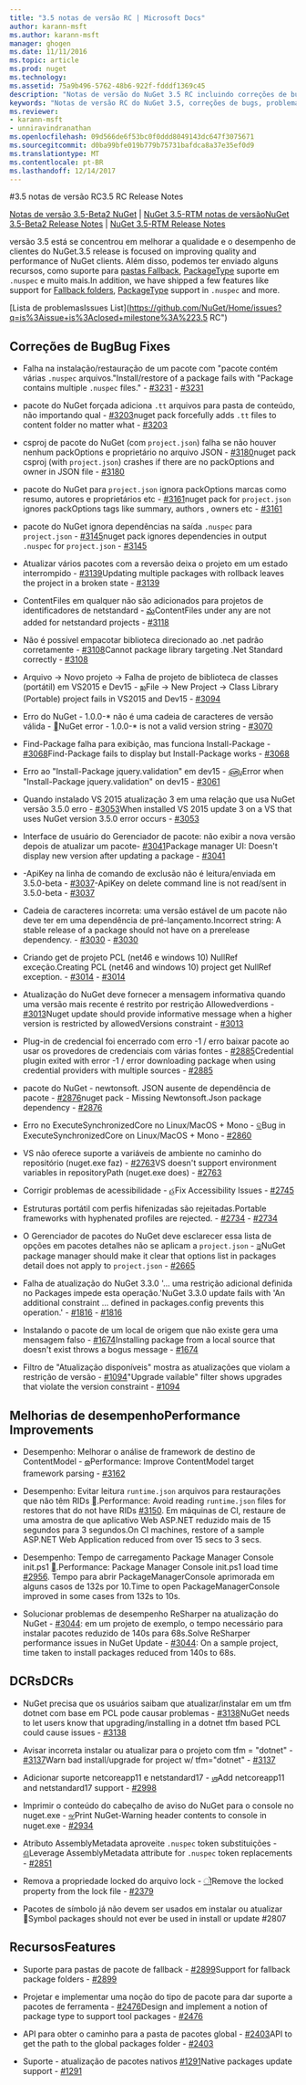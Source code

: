 ```yaml
---
title: "3.5 notas de versão RC | Microsoft Docs"
author: karann-msft
ms.author: karann-msft
manager: ghogen
ms.date: 11/11/2016
ms.topic: article
ms.prod: nuget
ms.technology: 
ms.assetid: 75a9b496-5762-48b6-922f-fdddf1369c45
description: "Notas de versão do NuGet 3.5 RC incluindo correções de bugs, problemas conhecidos, recursos adicionados e DCRs."
keywords: "Notas de versão RC do NuGet 3.5, correções de bugs, problemas conhecidos, adicionaram recursos, DCRs"
ms.reviewer:
- karann-msft
- unniravindranathan
ms.openlocfilehash: 09d566de6f53bc0f0ddd8049143dc647f3075671
ms.sourcegitcommit: d0ba99bfe019b779b75731bafdca8a37e35ef0d9
ms.translationtype: MT
ms.contentlocale: pt-BR
ms.lasthandoff: 12/14/2017
---
```

#<a name="35-rc-release-notes"></a><span data-ttu-id="ab11a-104">3.5 notas de versão RC</span><span class="sxs-lookup"><span data-stu-id="ab11a-104">3.5 RC Release Notes</span></span>

<span data-ttu-id="ab11a-105">[Notas de versão 3.5-Beta2 NuGet](../release-notes/nuget-3.5-Beta2.md) | [NuGet 3.5-RTM notas de versão](../release-notes/nuget-3.5-RTM.md)</span><span class="sxs-lookup"><span data-stu-id="ab11a-105">[NuGet 3.5-Beta2 Release Notes](../release-notes/nuget-3.5-Beta2.md) | [NuGet 3.5-RTM Release Notes](../release-notes/nuget-3.5-RTM.md)</span></span>

<span data-ttu-id="ab11a-106">versão 3.5 está se concentrou em melhorar a qualidade e o desempenho de clientes do NuGet.</span><span class="sxs-lookup"><span data-stu-id="ab11a-106">3.5 release is focused on improving quality and performance of NuGet clients.</span></span> <span data-ttu-id="ab11a-107">Além disso, podemos ter enviado alguns recursos, como suporte para [pastas Fallback](https://github.com/NuGet/Home/issues/2899), [PackageType](https://github.com/NuGet/Home/issues/2476) suporte em `.nuspec` e muito mais.</span><span class="sxs-lookup"><span data-stu-id="ab11a-107">In addition, we have shipped a few features like support for [Fallback folders](https://github.com/NuGet/Home/issues/2899), [PackageType](https://github.com/NuGet/Home/issues/2476) support in `.nuspec` and more.</span></span>

[<span data-ttu-id="ab11a-108">Lista de problemas</span><span class="sxs-lookup"><span data-stu-id="ab11a-108">Issues List</span></span>](https://github.com/NuGet/Home/issues?q=is%3Aissue+is%3Aclosed+milestone%3A%223.5 RC")

## <a name="bug-fixes"></a><span data-ttu-id="ab11a-109">Correções de Bug</span><span class="sxs-lookup"><span data-stu-id="ab11a-109">Bug Fixes</span></span>

* <span data-ttu-id="ab11a-110">Falha na instalação/restauração de um pacote com "pacote contém várias `.nuspec` arquivos."</span><span class="sxs-lookup"><span data-stu-id="ab11a-110">Install/restore of a package fails with "Package contains multiple `.nuspec` files."</span></span><span data-ttu-id="ab11a-111"> - [#3231](https://github.com/NuGet/Home/issues/3231)</span><span class="sxs-lookup"><span data-stu-id="ab11a-111"> - [#3231](https://github.com/NuGet/Home/issues/3231)</span></span>

* <span data-ttu-id="ab11a-112">pacote do NuGet forçada adiciona `.tt` arquivos para pasta de conteúdo, não importando qual - [#3203](https://github.com/NuGet/Home/issues/3203)</span><span class="sxs-lookup"><span data-stu-id="ab11a-112">nuget pack forcefully adds `.tt` files to content folder no matter what - [#3203](https://github.com/NuGet/Home/issues/3203)</span></span>

* <span data-ttu-id="ab11a-113">csproj de pacote do NuGet (com `project.json`) falha se não houver nenhum packOptions e proprietário no arquivo JSON - [#3180](https://github.com/NuGet/Home/issues/3180)</span><span class="sxs-lookup"><span data-stu-id="ab11a-113">nuget pack csproj (with `project.json`) crashes if there are no packOptions and owner in JSON file - [#3180](https://github.com/NuGet/Home/issues/3180)</span></span>

* <span data-ttu-id="ab11a-114">pacote do NuGet para `project.json` ignora packOptions marcas como resumo, autores e proprietários etc - [#3161](https://github.com/NuGet/Home/issues/3161)</span><span class="sxs-lookup"><span data-stu-id="ab11a-114">nuget pack for `project.json` ignores packOptions tags like summary, authors , owners etc - [#3161](https://github.com/NuGet/Home/issues/3161)</span></span>

* <span data-ttu-id="ab11a-115">pacote do NuGet ignora dependências na saída `.nuspec` para `project.json`  -  [#3145](https://github.com/NuGet/Home/issues/3145)</span><span class="sxs-lookup"><span data-stu-id="ab11a-115">nuget pack ignores dependencies in output `.nuspec` for `project.json` - [#3145](https://github.com/NuGet/Home/issues/3145)</span></span>

* <span data-ttu-id="ab11a-116">Atualizar vários pacotes com a reversão deixa o projeto em um estado interrompido - [#3139](https://github.com/NuGet/Home/issues/3139)</span><span class="sxs-lookup"><span data-stu-id="ab11a-116">Updating multiple packages with rollback leaves the project in a broken state - [#3139](https://github.com/NuGet/Home/issues/3139)</span></span>

* <span data-ttu-id="ab11a-117">ContentFiles em qualquer não são adicionados para projetos de identificadores de netstandard - [&#3118;](https://github.com/NuGet/Home/issues/3118)</span><span class="sxs-lookup"><span data-stu-id="ab11a-117">ContentFiles under any are not added for netstandard projects - [#3118](https://github.com/NuGet/Home/issues/3118)</span></span>

* <span data-ttu-id="ab11a-118">Não é possível empacotar biblioteca direcionado ao .net padrão corretamente - [#3108](https://github.com/NuGet/Home/issues/3108)</span><span class="sxs-lookup"><span data-stu-id="ab11a-118">Cannot package library targeting .Net Standard correctly - [#3108](https://github.com/NuGet/Home/issues/3108)</span></span>

* <span data-ttu-id="ab11a-119">Arquivo -> Novo projeto -> Falha de projeto de biblioteca de classes (portátil) em VS2015 e Dev15 - [&#3094;](https://github.com/NuGet/Home/issues/3094)</span><span class="sxs-lookup"><span data-stu-id="ab11a-119">File -> New Project -> Class Library (Portable) project fails in VS2015 and Dev15 - [#3094](https://github.com/NuGet/Home/issues/3094)</span></span>

* <span data-ttu-id="ab11a-120">Erro do NuGet - 1.0.0-* não é uma cadeia de caracteres de versão válida - [&#3070;](https://github.com/NuGet/Home/issues/3070)</span><span class="sxs-lookup"><span data-stu-id="ab11a-120">NuGet error - 1.0.0-* is not a valid version string - [#3070](https://github.com/NuGet/Home/issues/3070)</span></span>

* <span data-ttu-id="ab11a-121">Find-Package falha para exibição, mas funciona Install-Package - [#3068](https://github.com/NuGet/Home/issues/3068)</span><span class="sxs-lookup"><span data-stu-id="ab11a-121">Find-Package fails to display but Install-Package works - [#3068](https://github.com/NuGet/Home/issues/3068)</span></span>

* <span data-ttu-id="ab11a-122">Erro ao "Install-Package jquery.validation" em dev15 - [&#3061;](https://github.com/NuGet/Home/issues/3061)</span><span class="sxs-lookup"><span data-stu-id="ab11a-122">Error when "Install-Package jquery.validation" on dev15 - [#3061](https://github.com/NuGet/Home/issues/3061)</span></span>

* <span data-ttu-id="ab11a-123">Quando instalado VS 2015 atualização 3 em uma relação que usa NuGet versão 3.5.0 erro - [#3053](https://github.com/NuGet/Home/issues/3053)</span><span class="sxs-lookup"><span data-stu-id="ab11a-123">When installed VS 2015 update 3 on a VS that uses NuGet version 3.5.0 error occurs - [#3053](https://github.com/NuGet/Home/issues/3053)</span></span>

* <span data-ttu-id="ab11a-124">Interface de usuário do Gerenciador de pacote: não exibir a nova versão depois de atualizar um pacote- [#3041](https://github.com/NuGet/Home/issues/3041)</span><span class="sxs-lookup"><span data-stu-id="ab11a-124">Package manager UI: Doesn't display new version after updating a package - [#3041](https://github.com/NuGet/Home/issues/3041)</span></span>

* <span data-ttu-id="ab11a-125">-ApiKey na linha de comando de exclusão não é leitura/enviada em 3.5.0-beta - [#3037](https://github.com/NuGet/Home/issues/3037)</span><span class="sxs-lookup"><span data-stu-id="ab11a-125">-ApiKey on delete command line is not read/sent in 3.5.0-beta - [#3037](https://github.com/NuGet/Home/issues/3037)</span></span>

* <span data-ttu-id="ab11a-126">Cadeia de caracteres incorreta: uma versão estável de um pacote não deve ter em uma dependência de pré-lançamento.</span><span class="sxs-lookup"><span data-stu-id="ab11a-126">Incorrect string: A stable release of a package should not have on a prerelease dependency.</span></span><span data-ttu-id="ab11a-127"> - [#3030](https://github.com/NuGet/Home/issues/3030)</span><span class="sxs-lookup"><span data-stu-id="ab11a-127"> - [#3030](https://github.com/NuGet/Home/issues/3030)</span></span>

* <span data-ttu-id="ab11a-128">Criando get de projeto PCL (net46 e windows 10) NullRef exceção.</span><span class="sxs-lookup"><span data-stu-id="ab11a-128">Creating PCL (net46 and windows 10) project get NullRef exception.</span></span><span data-ttu-id="ab11a-129"> - [#3014](https://github.com/NuGet/Home/issues/3014)</span><span class="sxs-lookup"><span data-stu-id="ab11a-129"> - [#3014](https://github.com/NuGet/Home/issues/3014)</span></span>

* <span data-ttu-id="ab11a-130">Atualização do NuGet deve fornecer a mensagem informativa quando uma versão mais recente é restrito por restrição Allowedverdions - [#3013](https://github.com/NuGet/Home/issues/3013)</span><span class="sxs-lookup"><span data-stu-id="ab11a-130">Nuget update should provide informative message when a higher version is restricted by allowedVersions constraint - [#3013](https://github.com/NuGet/Home/issues/3013)</span></span>

* <span data-ttu-id="ab11a-131">Plug-in de credencial foi encerrado com erro -1 / erro baixar pacote ao usar os provedores de credenciais com várias fontes - [#2885](https://github.com/NuGet/Home/issues/2885)</span><span class="sxs-lookup"><span data-stu-id="ab11a-131">Credential plugin exited with error -1 / error downloading package when using credential providers with multiple sources - [#2885](https://github.com/NuGet/Home/issues/2885)</span></span>

* <span data-ttu-id="ab11a-132">pacote do NuGet - newtonsoft. JSON ausente de dependência de pacote - [#2876](https://github.com/NuGet/Home/issues/2876)</span><span class="sxs-lookup"><span data-stu-id="ab11a-132">nuget pack - Missing Newtonsoft.Json package dependency - [#2876](https://github.com/NuGet/Home/issues/2876)</span></span>

* <span data-ttu-id="ab11a-133">Erro no ExecuteSynchronizedCore no Linux/MacOS + Mono - [&#2860;](https://github.com/NuGet/Home/issues/2860)</span><span class="sxs-lookup"><span data-stu-id="ab11a-133">Bug in ExecuteSynchronizedCore on Linux/MacOS + Mono - [#2860](https://github.com/NuGet/Home/issues/2860)</span></span>

* <span data-ttu-id="ab11a-134">VS não oferece suporte a variáveis de ambiente no caminho do repositório (nuget.exe faz) - [#2763](https://github.com/NuGet/Home/issues/2763)</span><span class="sxs-lookup"><span data-stu-id="ab11a-134">VS doesn't support environment variables in repositoryPath (nuget.exe does) - [#2763](https://github.com/NuGet/Home/issues/2763)</span></span>

* <span data-ttu-id="ab11a-135">Corrigir problemas de acessibilidade - [&#2745;](https://github.com/NuGet/Home/issues/2745)</span><span class="sxs-lookup"><span data-stu-id="ab11a-135">Fix Accessibility Issues - [#2745](https://github.com/NuGet/Home/issues/2745)</span></span>

* <span data-ttu-id="ab11a-136">Estruturas portátil com perfis hifenizadas são rejeitadas.</span><span class="sxs-lookup"><span data-stu-id="ab11a-136">Portable frameworks with hyphenated profiles are rejected.</span></span><span data-ttu-id="ab11a-137"> - [#2734](https://github.com/NuGet/Home/issues/2734)</span><span class="sxs-lookup"><span data-stu-id="ab11a-137"> - [#2734](https://github.com/NuGet/Home/issues/2734)</span></span>

* <span data-ttu-id="ab11a-138">O Gerenciador de pacotes do NuGet deve esclarecer essa lista de opções em pacotes detalhes não se aplicam a `project.json`  -  [&#2665;](https://github.com/NuGet/Home/issues/2665)</span><span class="sxs-lookup"><span data-stu-id="ab11a-138">NuGet package manager should make it clear that options list in packages detail does not apply to `project.json` - [#2665](https://github.com/NuGet/Home/issues/2665)</span></span>

* <span data-ttu-id="ab11a-139">Falha de atualização do NuGet 3.3.0 '... uma restrição adicional definida no Packages impede esta operação.'</span><span class="sxs-lookup"><span data-stu-id="ab11a-139">NuGet 3.3.0 update fails with 'An additional constraint ... defined in packages.config prevents this operation.'</span></span><span data-ttu-id="ab11a-140"> - [#1816](https://github.com/NuGet/Home/issues/1816)</span><span class="sxs-lookup"><span data-stu-id="ab11a-140"> - [#1816](https://github.com/NuGet/Home/issues/1816)</span></span>

* <span data-ttu-id="ab11a-141">Instalando o pacote de um local de origem que não existe gera uma mensagem falso - [#1674](https://github.com/NuGet/Home/issues/1674)</span><span class="sxs-lookup"><span data-stu-id="ab11a-141">Installing package from a local source that doesn't exist throws a bogus message - [#1674](https://github.com/NuGet/Home/issues/1674)</span></span>

* <span data-ttu-id="ab11a-142">Filtro de "Atualização disponíveis" mostra as atualizações que violam a restrição de versão - [#1094](https://github.com/NuGet/Home/issues/1094)</span><span class="sxs-lookup"><span data-stu-id="ab11a-142">"Upgrade vailable" filter shows upgrades that violate the version constraint - [#1094](https://github.com/NuGet/Home/issues/1094)</span></span>

## <a name="performance-improvements"></a><span data-ttu-id="ab11a-143">Melhorias de desempenho</span><span class="sxs-lookup"><span data-stu-id="ab11a-143">Performance Improvements</span></span>

* <span data-ttu-id="ab11a-144">Desempenho: Melhorar o análise de framework de destino de ContentModel - [&#3162;](https://github.com/NuGet/Home/issues/3162)</span><span class="sxs-lookup"><span data-stu-id="ab11a-144">Performance: Improve ContentModel target framework parsing - [#3162](https://github.com/NuGet/Home/issues/3162)</span></span>

* <span data-ttu-id="ab11a-145">Desempenho: Evitar leitura `runtime.json` arquivos para restaurações que não têm RIDs [&#3150;](https://github.com/NuGet/Home/issues/3150).</span><span class="sxs-lookup"><span data-stu-id="ab11a-145">Performance: Avoid reading `runtime.json` files for restores that do not have RIDs [#3150](https://github.com/NuGet/Home/issues/3150).</span></span> <span data-ttu-id="ab11a-146">Em máquinas de CI, restaure de uma amostra de que aplicativo Web ASP.NET reduzido mais de 15 segundos para 3 segundos.</span><span class="sxs-lookup"><span data-stu-id="ab11a-146">On CI machines, restore of a sample ASP.NET Web Application reduced from over 15 secs to 3 secs.</span></span>

* <span data-ttu-id="ab11a-147">Desempenho: Tempo de carregamento Package Manager Console init.ps1 [&#2956;](https://github.com/NuGet/Home/issues/2956).</span><span class="sxs-lookup"><span data-stu-id="ab11a-147">Performance: Package Manager Console init.ps1 load time [#2956](https://github.com/NuGet/Home/issues/2956).</span></span> <span data-ttu-id="ab11a-148">Tempo para abrir PackageManagerConsole aprimorada em alguns casos de 132s por 10.</span><span class="sxs-lookup"><span data-stu-id="ab11a-148">Time to open PackageManagerConsole improved in some cases from 132s to 10s.</span></span>

* <span data-ttu-id="ab11a-149">Solucionar problemas de desempenho ReSharper na atualização do NuGet - [#3044](https://github.com/NuGet/Home/issues/3044): em um projeto de exemplo, o tempo necessário para instalar pacotes reduzido de 140s para 68s.</span><span class="sxs-lookup"><span data-stu-id="ab11a-149">Solve ReSharper performance issues in NuGet Update - [#3044](https://github.com/NuGet/Home/issues/3044): On a sample project, time taken to install packages reduced from 140s to 68s.</span></span>

## <a name="dcrs"></a><span data-ttu-id="ab11a-150">DCRs</span><span class="sxs-lookup"><span data-stu-id="ab11a-150">DCRs</span></span>

* <span data-ttu-id="ab11a-151">NuGet precisa que os usuários saibam que atualizar/instalar em um tfm dotnet com base em PCL pode causar problemas - [#3138](https://github.com/NuGet/Home/issues/3138)</span><span class="sxs-lookup"><span data-stu-id="ab11a-151">NuGet needs to let users know that upgrading/installing in a dotnet tfm based PCL could cause issues - [#3138](https://github.com/NuGet/Home/issues/3138)</span></span>

* <span data-ttu-id="ab11a-152">Avisar incorreta instalar ou atualizar para o projeto com tfm = "dotnet" - [#3137](https://github.com/NuGet/Home/issues/3137)</span><span class="sxs-lookup"><span data-stu-id="ab11a-152">Warn bad install/upgrade for project w/ tfm="dotnet" - [#3137](https://github.com/NuGet/Home/issues/3137)</span></span>

* <span data-ttu-id="ab11a-153">Adicionar suporte netcoreapp11 e netstandard17 - [&#2998;](https://github.com/NuGet/Home/issues/2998)</span><span class="sxs-lookup"><span data-stu-id="ab11a-153">Add netcoreapp11 and netstandard17 support - [#2998](https://github.com/NuGet/Home/issues/2998)</span></span>

* <span data-ttu-id="ab11a-154">Imprimir o conteúdo do cabeçalho de aviso do NuGet para o console no nuget.exe - [&#2934;](https://github.com/NuGet/Home/issues/2934)</span><span class="sxs-lookup"><span data-stu-id="ab11a-154">Print NuGet-Warning header contents to console in nuget.exe - [#2934](https://github.com/NuGet/Home/issues/2934)</span></span>

* <span data-ttu-id="ab11a-155">Atributo AssemblyMetadata aproveite `.nuspec` token substituições - [&#2851;](https://github.com/NuGet/Home/issues/2851)</span><span class="sxs-lookup"><span data-stu-id="ab11a-155">Leverage AssemblyMetadata attribute for `.nuspec` token replacements - [#2851](https://github.com/NuGet/Home/issues/2851)</span></span>

* <span data-ttu-id="ab11a-156">Remova a propriedade locked do arquivo lock - [&#2379;](https://github.com/NuGet/Home/issues/2379)</span><span class="sxs-lookup"><span data-stu-id="ab11a-156">Remove the locked property from the lock file - [#2379](https://github.com/NuGet/Home/issues/2379)</span></span>

* <span data-ttu-id="ab11a-157">Pacotes de símbolo já não devem ser usados em instalar ou atualizar &#2807;</span><span class="sxs-lookup"><span data-stu-id="ab11a-157">Symbol packages should not ever be used in install or update #2807</span></span>

## <a name="features"></a><span data-ttu-id="ab11a-158">Recursos</span><span class="sxs-lookup"><span data-stu-id="ab11a-158">Features</span></span>

* <span data-ttu-id="ab11a-159">Suporte para pastas de pacote de fallback - [#2899](https://github.com/NuGet/Home/issues/2899)</span><span class="sxs-lookup"><span data-stu-id="ab11a-159">Support for fallback package folders - [#2899](https://github.com/NuGet/Home/issues/2899)</span></span>

* <span data-ttu-id="ab11a-160">Projetar e implementar uma noção do tipo de pacote para dar suporte a pacotes de ferramenta - [#2476](https://github.com/NuGet/Home/issues/2476)</span><span class="sxs-lookup"><span data-stu-id="ab11a-160">Design and implement a notion of package type to support tool packages - [#2476](https://github.com/NuGet/Home/issues/2476)</span></span>

* <span data-ttu-id="ab11a-161">API para obter o caminho para a pasta de pacotes global - [#2403](https://github.com/NuGet/Home/issues/2403)</span><span class="sxs-lookup"><span data-stu-id="ab11a-161">API to get the path to the global packages folder - [#2403](https://github.com/NuGet/Home/issues/2403)</span></span>

* <span data-ttu-id="ab11a-162">Suporte - atualização de pacotes nativos [#1291](https://github.com/NuGet/Home/issues/1291)</span><span class="sxs-lookup"><span data-stu-id="ab11a-162">Native packages update support - [#1291](https://github.com/NuGet/Home/issues/1291)</span></span>
